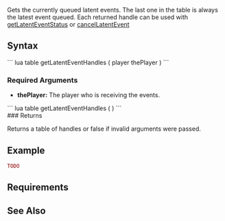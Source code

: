 Gets the currently queued latent events. The last one in the table is always the latest event queued. Each returned handle can be used with [getLatentEventStatus](/docs/getLatentEventStatus.md "wikilink") or [cancelLatentEvent](/cancelLatentEvent.md "wikilink")

Syntax
------

<section name="Server" class="server" show="true">
``` lua
table getLatentEventHandles ( player thePlayer )
```

### Required Arguments

-   **thePlayer:** The player who is receiving the events.

</section>
<section name="Client" class="client" show="true">
``` lua
table getLatentEventHandles ( )
```

</section>
### Returns

Returns a table of handles or false if invalid arguments were passed.

Example
-------

``` lua
TODO
```

Requirements
------------

See Also
--------
